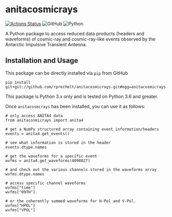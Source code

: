 # anitacosmicrays

[![Actions Status](https://github.com/rprechelt/anitacosmicrays/workflows/Pytest/badge.svg)](https://github.com/rprechelt/anitacosmicrays/actions)
![GitHub](https://img.shields.io/github/license/rprechelt/anitacosmicrays?logoColor=brightgreen)
![Python](https://img.shields.io/badge/python-3.6%20%7C%203.7%20%7C%203.8-blue)

A Python package to access reduced data products (headers and waveforms) of
cosmic-ray and cosmic-ray-like events observed by the Antarctic Impulsive Transient Antenna.

## Installation and Usage

This package can be directly installed via `pip` from GitHub

    pip install git+git://github.com/rprechelt/anitacosmicrays.git#egg=anitacosmicrays.
    
This package is Python 3.x only and is tested on Python 3.6 and greater.

Once `anitacosmcrays` has been installed, you can use it as follows:

    # only access ANITA4 data
    from anitacosmicrays import anita4

    # get a NumPy structured array containing event information/headers
    events = anita4.get_events()
    
    # see what information is stored in the header
    events.dtype.names
    
    # get the waveforms for a specific event
    wvfms = anita4.get_waveforms(4098827)
    
    # and check out the various channels stored in the waveforms array
    wvfms.dtype.names
    
    # access specific channel waveforms
    wvfms["time"]
    wvfms["09TH"]
    
    # or the coherently summed waveforms for H-Pol and V-Pol.
    wvfms["HPOL"]
    wvfms["VPOL"]


